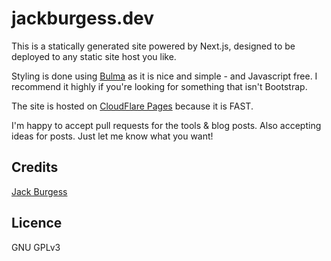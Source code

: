 # jackburgess.dev

This is a statically generated site powered by Next.js, designed to be deployed to any static site host you like.

Styling is done using [Bulma](https://github.com/jgthms/bulma) as it is nice and simple - and Javascript free. I recommend it highly if you're looking for something that isn't Bootstrap.

The site is hosted on [CloudFlare Pages](https://pages.cloudflare.com/) because it is FAST.

I'm happy to accept pull requests for the tools & blog posts. Also accepting ideas for posts. Just let me know what you want!

## Credits

[Jack Burgess](https://jackburgess.dev)

## Licence

GNU GPLv3
